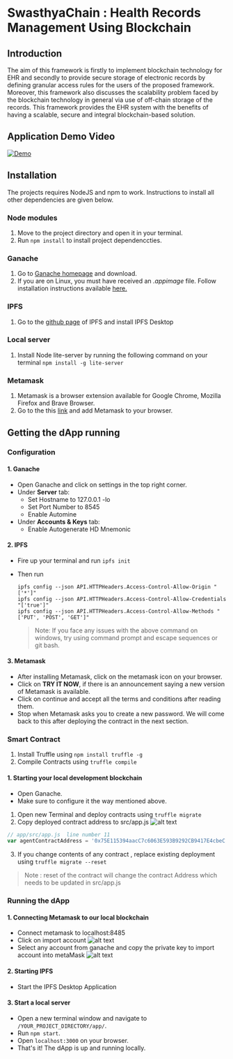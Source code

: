 # SwasthyaChain : Health Records Management Using Blockchain


## Introduction
The aim of this framework is firstly to implement blockchain technology for EHR and secondly to provide secure storage of electronic records by defining granular access rules for the users of the proposed framework. Moreover, this framework also discusses the scalability problem faced by the blockchain technology in general via use of off-chain storage of the records. This framework provides the EHR system with the benefits of having a scalable, secure and integral blockchain-based solution.
<!-- TABLE OF CONTENTS -->


## Application Demo Video  

[![Demo](https://raw.githubusercontent.com/SuyashMore/SwasthyaChain/master/images/YT.png)](https://youtu.be/ieBG1Hj8naA)


## Installation

The projects requires NodeJS and npm to work. Instructions to install all other dependencies are given below.
### Node modules

1. Move to the project directory and open it in your terminal.
2. Run `npm install` to install project dependenccties.

### Ganache

1. Go to [Ganache homepage](https://truffleframework.com/ganache) and download. 
2. If you are on Linux, you must have received an _.appimage_ file. Follow installation instructions available [here.](https://itsfoss.com/use-appimage-linux/)

### IPFS

1. Go to the [github page](https://github.com/ipfs/ipfs-desktop) of IPFS and install IPFS Desktop

### Local server

1. Install Node lite-server by running the following command on your terminal `npm install -g lite-server`

### Metamask

1. Metamask is a browser extension available for Google Chrome, Mozilla Firefox and Brave Browser.
2. Go to the this [link](http://metamask.io/) and add Metamask to your browser.

## Getting the dApp running

### Configuration

#### 1. Ganache
  - Open Ganache and click on settings in the top right corner.
  - Under **Server** tab:
    - Set Hostname to 127.0.0.1 -lo
    - Set Port Number to 8545
    - Enable Automine
  - Under **Accounts & Keys** tab:
    - Enable Autogenerate HD Mnemonic

#### 2. IPFS
  - Fire up your terminal and run `ipfs init`
  - Then run 
    ```
    ipfs config --json API.HTTPHeaders.Access-Control-Allow-Origin "['*']"
    ipfs config --json API.HTTPHeaders.Access-Control-Allow-Credentials "['true']"
    ipfs config --json API.HTTPHeaders.Access-Control-Allow-Methods "['PUT', 'POST', 'GET']"
    ```

    > Note: If you face any issues with the above command on windows, try using command prompt and escape sequences or git bash.
#### 3. Metamask
  - After installing Metamask, click on the metamask icon on your browser.
  - Click on __TRY IT NOW__, if there is an announcement saying a new version of Metamask is available.
  - Click on continue and accept all the terms and conditions after reading them.
  - Stop when Metamask asks you to create a new password. We will come back to this after deploying the contract in the next section.
  
### Smart Contract

1. Install Truffle using `npm install truffle -g`
2. Compile Contracts using `truffle compile`

#### 1. Starting your local development blockchain
  - Open Ganache.
  - Make sure to configure it the way mentioned above.
  
1. Open new Terminal and deploy contracts using `truffle migrate`
2. Copy deployed contract address to src/app.js 
![alt text](https://raw.githubusercontent.com/SuyashMore/SwasthyaChain/master/images/ganace-contracct.png)

```js
// app/src/app.js  line number 11
var agentContractAddress = '0x75E115394aacC7c6063E593B9292CB9417E4cbeC';
```

3. If you change contents of any contract , replace existing deployment using `truffle migrate --reset`
> Note :  reset of the contract will change the contract Address which needs to be updated in src/app.js

### Running the dApp

#### 1. Connecting Metamask to our local blockchain
  - Connect metamask to localhost:8485
  - Click on import account
  ![alt text](https://raw.githubusercontent.com/SuyashMore/SwasthyaChain/master/images/meta-1.png)
  - Select any account from ganache and copy the private key to import account into metaMask
  ![alt text](https://raw.githubusercontent.com/SuyashMore/SwasthyaChain/master/images/con-g1.png)

#### 2. Starting IPFS 
  - Start the IPFS Desktop Application
  
#### 3. Start a local server
  - Open a new terminal window and navigate to `/YOUR_PROJECT_DIRECTORY/app/`.
  - Run `npm start`.
  - Open `localhost:3000` on your browser.
  - That's it! The dApp is up and running locally.
